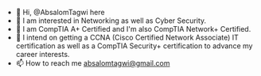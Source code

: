 - 👋 Hi, @AbsalomTagwi here
- 👀 I am interested in Networking as well as Cyber Security.
- 🌱 I am CompTIA A+ Certified and I'm also CompTIA Network+ Certified.
- 💞️ I intend on getting a CCNA (Cisco Certified Network Associate) IT certification as well as a CompTIA Security+ certification to advance my career interests.
- 📫 How to reach me absalomtagwi@gmail.com

<!---
AbsalomTagwi/AbsalomTagwi is a ✨ special ✨ repository because its `README.md` (this file) appears on your GitHub profile.
You can click the Preview link to take a look at your changes.
--->
